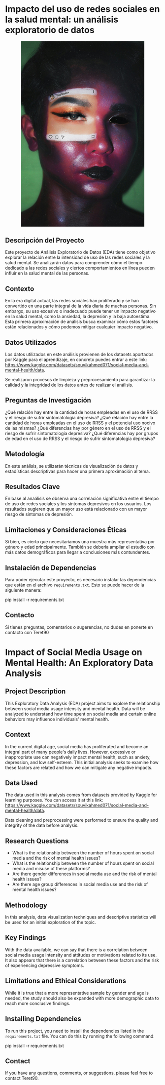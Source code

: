 
# Impacto del uso de redes sociales en la salud mental: un análisis exploratorio de datos

<div style="text-align: center;">
  <img src="img/img.jpg" width="400"/>
</div>

## Descripción del Proyecto

Este proyecto de Análisis Exploratorio de Datos (EDA) tiene como objetivo explorar la relación entre la intensidad de uso de las redes sociales y la salud mental. Se analizarán datos para comprender cómo el tiempo dedicado a las redes sociales y ciertos comportamientos en línea pueden influir en la salud mental de las personas.

## Contexto

En la era digital actual, las redes sociales han proliferado y se han convertido en una parte integral de la vida diaria de muchas personas. Sin embargo, su uso excesivo o inadecuado puede tener un impacto negativo en la salud mental, como la ansiedad, la depresión y la baja autoestima. Esta primera aproximación de análisis busca examinar cómo estos factores están relacionados y cómo podemos mitigar cualquier impacto negativo.

## Datos Utilizados

Los datos utilizados en este análisis provienen de los datasets aportados por Kaggle para el aprendizaje, en concreto puedes entrar a este link: https://www.kaggle.com/datasets/souvikahmed071/social-media-and-mental-health/data.

 Se realizaron procesos de limpieza y preprocesamiento para garantizar la calidad y la integridad de los datos antes de realizar el análisis.

## Preguntas de Investigación

¿Qué relación hay entre la cantidad de horas empleadas en el uso de RRSS y el riesgo de sufrir sintomatología depresiva?
¿Qué relación hay entre la cantidad de horas empleadas en el uso de RRSS y el potencial uso nocivo de las mismas?
¿Qué diferencias hay por género en el uso de RRSS y el riesgo de sufrir sintomatología depresiva?
¿Qué diferencias hay por grupos de edad en el uso de RRSS y el riesgo de sufrir sintomatología depresiva?

## Metodología

En este análisis, se utilizarán técnicas de visualización de datos y estadísticas descriptivas para hacer una primera aproximación al tema.

## Resultados Clave

En base al anaálisis se observa una correlación significativa entre el tiempo de uso de redes sociales y los síntomas depresivos en los usuarios. Los resultados sugieren que un mayor uso está relacionado con un mayor riesgo de síntomas de depresión.

## Limitaciones y Consideraciones Éticas

Si bien, es cierto que necesitaríamos una muestra más representativa por género y edad principalmente.
También se debería ampliar el estudio con más datos demográficos para llegar a conclusiones más contundentes.

## Instalación de Dependencias

Para poder ejecutar este proyecto, es necesario instalar las dependencias que están en el archivo `requirements.txt`. Esto se puede hacer de la siguiente manera:


pip install -r requirements.txt

## Contacto

Si tienes preguntas, comentarios o sugerencias, no dudes en ponerte en contacto con Teret90


# Impact of Social Media Usage on Mental Health: An Exploratory Data Analysis

## Project Description

This Exploratory Data Analysis (EDA) project aims to explore the relationship between social media usage intensity and mental health. Data will be analyzed to understand how time spent on social media and certain online behaviors may influence individuals' mental health.

## Context

In the current digital age, social media has proliferated and become an integral part of many people's daily lives. However, excessive or inappropriate use can negatively impact mental health, such as anxiety, depression, and low self-esteem. This initial analysis seeks to examine how these factors are related and how we can mitigate any negative impacts.

## Data Used

The data used in this analysis comes from datasets provided by Kaggle for learning purposes. You can access it at this link: https://www.kaggle.com/datasets/souvikahmed071/social-media-and-mental-health/data.

Data cleaning and preprocessing were performed to ensure the quality and integrity of the data before analysis.

## Research Questions

- What is the relationship between the number of hours spent on social media and the risk of mental health issues?
- What is the relationship between the number of hours spent on social media and misuse of these platforms?
- Are there gender differences in social media use and the risk of mental health issues?
- Are there age group differences in social media use and the risk of mental health issues?

## Methodology

In this analysis, data visualization techniques and descriptive statistics will be used for an initial exploration of the topic.

## Key Findings

With the data available, we can say that there is a correlation between social media usage intensity and attitudes or motivations related to its use. It also appears that there is a correlation between these factors and the risk of experiencing depressive symptoms.

## Limitations and Ethical Considerations

While it is true that a more representative sample by gender and age is needed, the study should also be expanded with more demographic data to reach more conclusive findings.

## Installing Dependencies

To run this project, you need to install the dependencies listed in the `requirements.txt` file. You can do this by running the following command:


pip install -r requirements.txt

## Contact

If you have any questions, comments, or suggestions, please feel free to contact Teret90.



